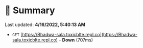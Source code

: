 # 📖 Summary
Last updated: **4/16/2022, 5:40:13 AM**

- `GET` [https://Bhadwa-sala.toxicblte.repl.co](https://Bhadwa-sala.toxicblte.repl.co) - **Down** (707ms)
